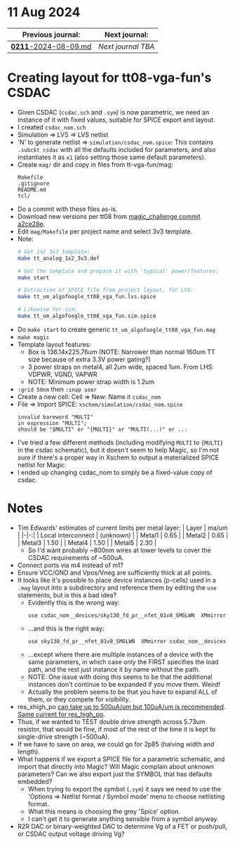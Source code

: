 # 11 Aug 2024

| Previous journal: | Next journal: |
|-|-|
| [**0211**-2024-08-09.md](./0211-2024-08-09.md) | *Next journal TBA* |

# Creating layout for tt08-vga-fun's CSDAC

*   Given CSDAC (`csdac.sch` and `.sym`) is now parametric, we need an instance of it with fixed values, suitable for SPICE export and layout.
*   I created `csdac_nom.sch`
*   Simulation => LVS => LVS netlist
*   'N' to generate netlist => `simulation/csdac_nom.spice`: This contains `.subckt csdac` with all the defaults included for parameters, and also instantiates it as `x1` (also setting those same default parameters).
*   Create `mag/` dir and copy in files from tt-vga-fun/mag:
    ```
    Makefile
    .gitignore
    README.md
    tcl/
    ```
*   Do a commit with these files as-is.
*   Download new versions per tt08 from [magic_challenge commit a2ce28e](https://github.com/mattvenn/magic_challenge/tree/a2ce28e3a09c47a49de79d390f7b86ec1f346789/mag).
*   Edit `mag/Makefile` per project name and select 3v3 template.
*   Note:
    ```bash
    # Get 1x2 3v3 template:
    make tt_analog_1x2_3v3.def

    # Get the template and prepare it with 'typical' power/features:
    make start

    # Extraction of SPICE file from project layout, for LVS:
    make tt_um_algofoogle_tt08_vga_fun.lvs.spice

    # Likewise for sim:
    make tt_um_algofoogle_tt08_vga_fun.sim.spice
    ```
*   Do `make start` to create generic `tt_um_algofoogle_tt08_vga_fun.mag`
*   `make magic`
*   Template layout features:
    *   Box is 136.14x225.76um (NOTE: Narrower than normal 160um TT size because of extra 3.3V power gating?)
    *   3 power straps on metal4, all 2um wide, spaced 1um. From LHS: VDPWR, VGND, VAPWR
    *   NOTE: Minimum power strap width is 1.2um
*   `:grid 50nm` then `:snap user`
*   Create a new cell: Cell => New: Name it `csdac_nom`
*   File => Import SPICE: `xschem/simulation/csdac_nom.spice`
    ```
    invalid bareword "MULTI"
    in expression "MULTI";
    should be "$MULTI" or "{MULTI}" or "MULTI(...)" or ...
    ```
*   I've tried a few different methods (including modifying `MULTI` to `{MULTI}` in the csdac schematic), but it doesn't seem to help Magic, so I'm not sure if there's a proper way in Xschem to output a materialized SPICE netlist for Magic.
*   I ended up changing csdac_nom to simply be a fixed-value copy of csdac.


# Notes

*   Tim Edwards' estimates of current limits per metal layer:
    | Layer              | ma/um      |
    |-|-:|
    | Local interconnect | (unknown)  |
    | Metal1             | 0.65       |
    | Metal2             | 0.65       |
    | Metal3             | 1.50       |
    | Metal4             | 1.50       |
    | Metal5             | 2.30       |
    *   So I'd want probably ~800nm wires at lower levels to cover the CSDAC requirements of ~500uA.
*   Connect ports via m4 instead of m1?
*   Ensure VCC/GND and Vpos/Vneg are sufficiently thick at all points.
*   It looks like it's possible to place device instances (p-cells) used in a `.mag` layout into a subdirectory and reference them by editing the `use` statements, but is this a bad idea?
    *   Evidently this is the wrong way:
        ```mag
        use csdac_nom__devices/sky130_fd_pr__nfet_01v8_SMGLWN  XMmirror
        ```
    *   ...and this is the right way:
        ```mag
        use sky130_fd_pr__nfet_01v8_SMGLWN  XMmirror csdac_nom__devices
        ```
    *   ...except where there are multiple instances of a device with the same parameters, in which case only the FIRST specifies the load path, and the rest just instance it by name without the path.
    *   NOTE: One issue with doing this seems to be that the additional instances don't continue to be expanded if you move them. Weird!
    *   Actually the problem seems to be that you have to expand ALL of them, or they compete for visibility.
*   res_xhigh_po [can take up to 500uA/um but 100uA/um is recommended](https://skywater-pdk.readthedocs.io/en/main/rules/device-details.html#id91). [Same current for res_high_po](https://skywater-pdk.readthedocs.io/en/main/rules/device-details.html#id83).
*   Thus, if we wanted to TEST double drive strength across 5.73um resistor, that would be fine, if most of the rest of the time it is kept to single-drive strength (~500uA).
*   If we have to save on area, we could go for 2p85 (halving width and length).
*   What happens if we export a SPICE file for a parametric schematic, and import that directly into Magic? Will Magic complain about unknown parameters? Can we also export just the SYMBOL that has defaults embedded?
    *   When trying to export the symbol (`.sym`) it says we need to use the 'Options => Netlist format / Symbol mode' menu to choose netlisting format.
    *   What this means is choosing the grey 'Spice' option.
    *   I can't get it to generate anything sensible from a symbol anyway.
*   R2R DAC or binary-weighted DAC to determine Vg of a FET or push/pull, or CSDAC output voltage driving Vg?
